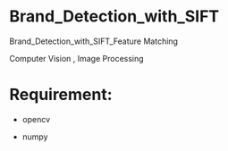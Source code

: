 # Brand_Detection_with_SIFT
Brand_Detection_with_SIFT_Feature Matching


Computer Vision , Image Processing 

# Requirement:

- opencv

- numpy


